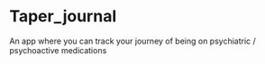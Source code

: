 # Taper_journal
An app where you can track your journey of being on psychiatric / psychoactive medications
